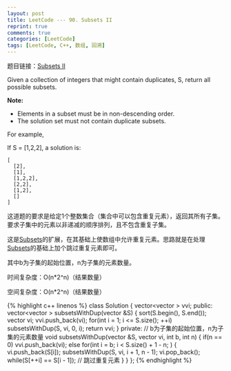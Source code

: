 ```yaml
---
layout: post
title: LeetCode --- 90. Subsets II
reprint: true
comments: true
categories: [LeetCode]
tags: [LeetCode, C++, 数组, 回溯]
---
```



题目链接：[Subsets II](https://oj.leetcode.com/problems/subsets-ii/ ) 

Given a collection of integers that might contain duplicates, S, return all possible subsets. 

**Note:**

* Elements in a subset must be in non-descending order. 
* The solution set must not contain duplicate subsets. 

For example, 

If S = [1,2,2], a solution is: 

    [ 
      [2], 
      [1], 
      [1,2,2], 
      [2,2], 
      [1,2], 
      [] 
    ] 

这道题的要求是给定1个整数集合（集合中可以包含重复元素），返回其所有子集。要求子集中的元素以非递减的顺序排列，且不包含重复子集。

这是[Subsets](http://www.makuiyu.cn/2015/02/LeetCode_78.%20Subsets/ )的扩展，在其基础上使数组中允许重复元素。思路就是在处理[Subsets](http://www.makuiyu.cn/2015/02/LeetCode_78.%20Subsets/ )的基础上加个跳过重复元素即可。

其中b为子集的起始位置，n为子集的元素数量。

时间复杂度：O(n*2^n)（结果数量）

空间复杂度：O(n*2^n)（结果数量）

{% highlight c++ linenos %}
class Solution
{
    vector<vector<int> > vvi;
public:
    vector<vector<int> > subsetsWithDup(vector<int> &S)
    {
        sort(S.begin(), S.end());
        vector<int> vi;
        vvi.push_back(vi);
        for(int i = 1; i <= S.size(); ++i)
            subsetsWithDup(S, vi, 0, i);
        return vvi;
    }
private:
    // b为子集的起始位置，n为子集的元素数量
    void subsetsWithDup(vector<int> &S, vector<int> vi, int b, int n)
    {
        if(n == 0)
            vvi.push_back(vi);
        else
            for(int i = b; i < S.size() + 1 - n; )
            {
                vi.push_back(S[i]);
                subsetsWithDup(S, vi, i + 1, n - 1);
                vi.pop_back();
                while(S[++i] == S[i - 1]); // 跳过重复元素
            }
    }
};
{% endhighlight %}
